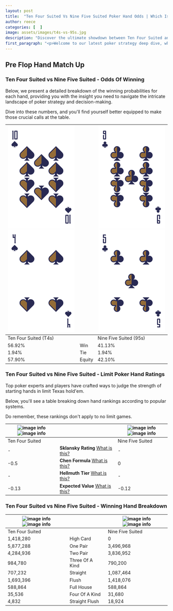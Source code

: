 ```yaml
---
layout: post
title:  "Ten Four Suited Vs Nine Five Suited Poker Hand Odds | Which Is The Better Hand In Poker? A Complete Guide"
author: reece
categories: [  ]
image: assets/images/t4s-vs-95s.jpg
description: "Discover the ultimate showdown between Ten Four Suited and Nine Five Suited in poker! Uncover the odds, strategies, and scenarios where one hand triumphs over the other. Get ready to up your poker game with this thrilling analysis."
first_paragraph: "<p>Welcome to our latest poker strategy deep dive, where we're pitting two distinct hands against each other in a high-stakes showdown: Ten Four Suited vs Nine Five Suited.</p><p>In the dynamic world of poker, every decision counts, and knowing which hand holds the upper hand is key to your success at the table.</p><p>In this article, we'll dissect these two hands, explore the scenarios where one dominates the other, and equip you with the knowledge to make strategic choices that can tip the odds in your favor.</p><p>Get ready to unravel the intriguing dynamics of these poker hands and elevate your game to new heights.</p>"
---
```




[comment]: # (sp0)

## Pre Flop Hand Match Up

<div class="table hand-ratings" markdown="1"> 



### Ten Four Suited vs Nine Five Suited - Odds Of Winning

Below, we present a detailed breakdown of the winning probabilities for each hand, providing you with the insight you need to navigate the intricate landscape of poker strategy and decision-making. 

Dive into these numbers, and you'll find yourself better equipped to make those crucial calls at the table.


    
| ![image info](assets/images/hand1/t.png) ![image info](assets/images/hand1/4.png) |  | ![image info](assets/images/hand2/9.png) ![image info](assets/images/hand2/5.png) |
| -------- | -------- | -------- |
| Ten Four Suited (T4s) |  | Nine Five Suited (95s) |
| 56.92% | Win | 41.13% |
| 1.94% | Tie | 1.94% |
| 57.90% | Equity | 42.10% |




[comment]: # (sp1)



### Ten Four Suited vs Nine Five Suited - Limit Poker Hand Ratings

Top poker experts and players have crafted ways to judge the strength of starting hands in limit Texas hold'em. 

Below, you'll see a table breaking down hand rankings according to popular systems. 

Do remember, these rankings don't apply to no limit games.


    
| ![image info](https://www.riverpairs.com/assets/images/hand1/t.png) ![image info](https://www.riverpairs.com/assets/images/hand1/4.png) |  | ![image info](https://www.riverpairs.com/assets/images/hand2/9.png) ![image info](https://www.riverpairs.com/assets/images/hand2/5.png) |
| -------- | -------- | -------- |
| Ten Four Suited |  | Nine Five Suited |
| - | **Sklansky Rating** [What is this?](/sklansky-rating-explained) | - |
| -0.5 | **Chen Formula** [What is this?](/chen-formula-explained) | 0 |
| - | **Hellmuth Tier** [What is this?](/Hellmuth-tier-explained) | - |
| -0.13 | **Expected Value** [What is this?](/expected-value-explained) | -0.12 |




[comment]: # (sp2)



### Ten Four Suited vs Nine Five Suited - Winning Hand Breakdown


    
| ![image info](https://www.riverpairs.com/assets/images/hand1/t.png) ![image info](https://www.riverpairs.com/assets/images/hand1/4.png) |  | ![image info](https://www.riverpairs.com/assets/images/hand2/9.png) ![image info](https://www.riverpairs.com/assets/images/hand2/5.png) |
| -------- | -------- | -------- |
| Ten Four Suited |  | Nine Five Suited |
| 1,418,280 | High Card | 0 |
| 5,877,288 | One Pair | 3,496,968 |
| 4,284,936 | Two Pair | 3,836,952 |
| 984,780 | Three Of A Kind | 790,200 |
| 707,232 | Straight | 1,087,464 |
| 1,693,396 | Flush | 1,418,076 |
| 588,864 | Full House | 588,864 |
| 35,536 | Four Of A Kind | 31,680 |
| 4,832 | Straight Flush | 18,924 |




[comment]: # (sp3)



</div>

[comment]: # (sp4)



[comment]: # (sp5)

